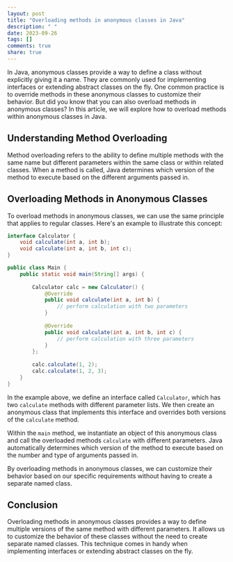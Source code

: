 ```yaml
---
layout: post
title: "Overloading methods in anonymous classes in Java"
description: " "
date: 2023-09-26
tags: []
comments: true
share: true
---
```


In Java, anonymous classes provide a way to define a class without explicitly giving it a name. They are commonly used for implementing interfaces or extending abstract classes on the fly. One common practice is to override methods in these anonymous classes to customize their behavior. But did you know that you can also overload methods in anonymous classes? In this article, we will explore how to overload methods within anonymous classes in Java.

## Understanding Method Overloading

Method overloading refers to the ability to define multiple methods with the same name but different parameters within the same class or within related classes. When a method is called, Java determines which version of the method to execute based on the different arguments passed in.

## Overloading Methods in Anonymous Classes

To overload methods in anonymous classes, we can use the same principle that applies to regular classes. Here's an example to illustrate this concept:

```java
interface Calculator {
    void calculate(int a, int b);
    void calculate(int a, int b, int c);
}

public class Main {
    public static void main(String[] args) {
         
        Calculator calc = new Calculator() {
            @Override
            public void calculate(int a, int b) {
                // perform calculation with two parameters
            }
            
            @Override
            public void calculate(int a, int b, int c) {
                // perform calculation with three parameters
            }
        };
        
        calc.calculate(1, 2);
        calc.calculate(1, 2, 3);
    }
}
```

In the example above, we define an interface called `Calculator`, which has two `calculate` methods with different parameter lists. We then create an anonymous class that implements this interface and overrides both versions of the `calculate` method.

Within the `main` method, we instantiate an object of this anonymous class and call the overloaded methods `calculate` with different parameters. Java automatically determines which version of the method to execute based on the number and type of arguments passed in.

By overloading methods in anonymous classes, we can customize their behavior based on our specific requirements without having to create a separate named class.

## Conclusion

Overloading methods in anonymous classes provides a way to define multiple versions of the same method with different parameters. It allows us to customize the behavior of these classes without the need to create separate named classes. This technique comes in handy when implementing interfaces or extending abstract classes on the fly.